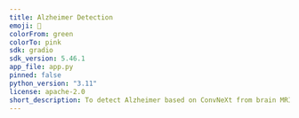 ```yaml
---
title: Alzheimer Detection
emoji: 🧠
colorFrom: green
colorTo: pink
sdk: gradio
sdk_version: 5.46.1
app_file: app.py
pinned: false
python_version: "3.11"
license: apache-2.0
short_description: To detect Alzheimer based on ConvNeXt from brain MRI image
---
```


